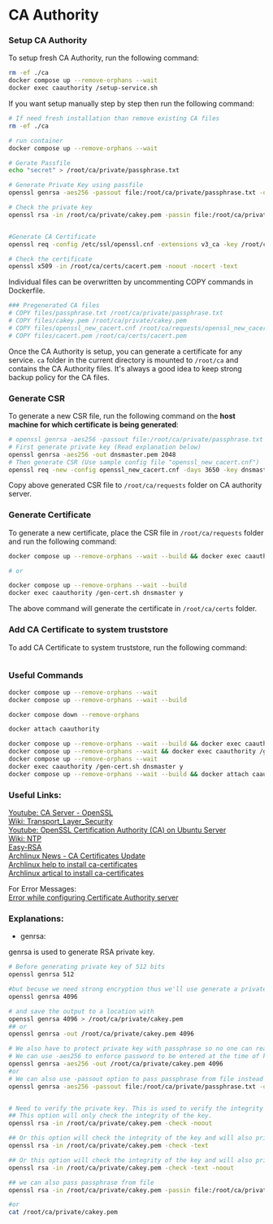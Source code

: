 # CA Authority

### Setup CA Authority
To setup fresh CA Authority, run the following command:

```bash
rm -ef ./ca
docker compose up --remove-orphans --wait
docker exec caauthority /setup-service.sh
```

If you want setup manually step by step then run the following command:

```bash
# If need fresh installation than remove existing CA files
rm -ef ./ca

# run container
docker compose up --remove-orphans --wait

# Gerate Passfile
echo "secret" > /root/ca/private/passphrase.txt

# Generate Private Key using passfile
openssl genrsa -aes256 -passout file:/root/ca/private/passphrase.txt -out /root/ca/private/cakey.pem 4096

# Check the private key
openssl rsa -in /root/ca/private/cakey.pem -passin file:/root/ca/private/passphrase.txt -check -noout


#Generate CA Certificate
openssl req -config /etc/ssl/openssl.cnf -extensions v3_ca -key /root/ca/private/cakey.pem -passin file:/root/ca/private/passphrase.txt -new -x509 -days 3650 -out /root/ca/certs/cacert.pem

# Check the certificate
openssl x509 -in /root/ca/certs/cacert.pem -noout -nocert -text


```



Individual files can be overwritten by uncommenting COPY commands in Dockerfile.
```Dockerfile
### Pregenerated CA files
# COPY files/passphrase.txt /root/ca/private/passphrase.txt
# COPY files/cakey.pem /root/ca/private/cakey.pem
# COPY files/openssl_new_cacert.cnf /root/ca/requests/openssl_new_cacert.cnf
# COPY files/cacert.pem /root/ca/certs/cacert.pem
```

Once the CA Authority is setup, you can generate a certificate for any service. `ca` folder in the current directory is mounted to `/root/ca` and contains the CA Authority files. It's always a good idea to keep strong backup policy for the CA files.


### Generate CSR
To generate a new CSR file, run the following command on the **host machine for which certificate is being generated**:

```bash
# openssl genrsa -aes256 -passout file:/root/ca/private/passphrase.txt -out /root/ca/private/cakey.pem 4096
# First generate private key (Read explanation below)
openssl genrsa -aes256 -out dnsmaster.pem 2048
# Then generate CSR (Use sample config file "openssl_new_cacert.cnf")
openssl req -new -config openssl_new_cacert.cnf -days 3650 -key dnsmaster.pem -out dnsmaster.csr
```
Copy above generated CSR file to `/root/ca/requests` folder on CA authority server.


### Generate Certificate
To generate a new certificate, place the CSR file in `/root/ca/requests` folder and run the following command:

```bash
docker compose up --remove-orphans --wait --build && docker exec caauthority /gen-cert.sh dnsmaster y

# or 

docker compose up --remove-orphans --wait --build 
docker exec caauthority /gen-cert.sh dnsmaster y

```

The above command will generate the certificate in `/root/ca/certs` folder.


### Add CA Certificate to system truststore
To add CA Certificate to system truststore, run the following command:

```bash
```



### Useful Commands

```bash
docker compose up --remove-orphans --wait
docker compose up --remove-orphans --wait --build
```

```bash
docker compose down --remove-orphans
```

```bash
docker attach caauthority
```

```bash
docker compose up --remove-orphans --wait --build && docker exec caauthority /setup-service.sh
docker compose up --remove-orphans --wait && docker exec caauthority /gen-cert.sh
docker compose up --remove-orphans --wait
docker exec caauthority /gen-cert.sh dnsmaster y
docker compose up --remove-orphans --wait --build && docker attach caauthority
```


### Useful Links:
[Youtube: CA Server - OpenSSL](https://www.youtube.com/watch?v=nOSl4dmywe8)  
[Wiki: Transport_Layer_Security](https://wiki.archlinux.org/title/Transport_Layer_Security)  
[Youtube: OpenSSL Certification Authority (CA) on Ubuntu Server](https://www.youtube.com/watch?v=oCl0gzLPPMI)  
[Wiki: NTP](https://wiki.archlinux.org/title/Network_Time_Protocol_daemon)  
[Easy-RSA](https://wiki.archlinux.org/title/Easy-RSA)  
[Archlinux News - CA Certificates Update](https://archlinux.org/news/ca-certificates-update/)  
[Archlinux help to install ca-certificates](https://unix.stackexchange.com/questions/373492/installing-certificates-on-arch)  
[Archlinux artical to install ca-certificates](https://wiki.archlinux.org/title/User:Grawity/Adding_a_trusted_CA_certificate)  

For Error Messages:  
[Error while configuring Certificate Authority server](https://groups.google.com/g/vglug/c/us3f5Ac-jaU)  


### Explanations:
- genrsa:

genrsa is used to generate RSA private key.

```bash
# Before generating private key of 512 bits
openssl genrsa 512

#but becuse we need strong encryption thus we'll use generate a private key with 4096 bits
openssl genrsa 4096

# and save the output to a location with
openssl genrsa 4096 > /root/ca/private/cakey.pem
## or
openssl genrsa -out /root/ca/private/cakey.pem 4096

# We also have to protect private key with passphrase so no one can read it without passphrase.
# We can use -aes256 to enforce password to be entered at the time of key generation.
openssl genrsa -aes256 -out /root/ca/private/cakey.pem 4096 
#or
# We can also use -passout option to pass passphrase from file instead of typing it.
openssl genrsa -aes256 -passout file:/root/ca/private/passphrase.txt -out /root/ca/private/cakey.pem 4096


# Need to verify the private key. This is used to verify the integrity of the private key.
## This option will only check the integrity of the key.
openssl rsa -in /root/ca/private/cakey.pem -check -noout

## Or this option will check the integrity of the key and will also print the key details with key, if the key is valid.
openssl rsa -in /root/ca/private/cakey.pem -check -text

## Or this option will check the integrity of the key and will also print the key details but not the key, if the key is valid.
openssl rsa -in /root/ca/private/cakey.pem -check -text -noout

## we can also pass passphrase from file
openssl rsa -in /root/ca/private/cakey.pem -passin file:/root/ca/private/passphrase.txt -check -noout

#or 
cat /root/ca/private/cakey.pem
 
```
